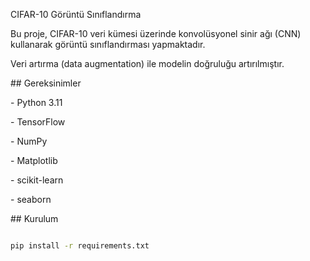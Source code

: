 CIFAR-10 Görüntü Sınıflandırma



Bu proje, CIFAR-10 veri kümesi üzerinde konvolüsyonel sinir ağı (CNN) kullanarak görüntü sınıflandırması yapmaktadır.  

Veri artırma (data augmentation) ile modelin doğruluğu artırılmıştır.



\## Gereksinimler



\- Python 3.11

\- TensorFlow

\- NumPy

\- Matplotlib

\- scikit-learn

\- seaborn



\## Kurulum



```bash

pip install -r requirements.txt



